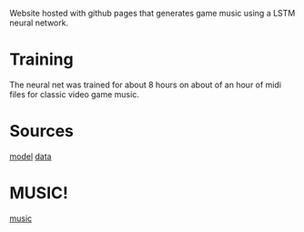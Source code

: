 Website hosted with github pages that generates game music using a LSTM neural network.

# Training
The neural net was trained for about 8 hours on about of an hour of midi files for classic video game music.

# Sources
[model](https://towardsdatascience.com/how-to-generate-music-using-a-lstm-neural-network-in-keras-68786834d4c5)
[data](https://bitmidi.com/)

# MUSIC!
[music](song.mp3)
